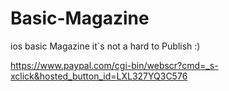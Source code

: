 Basic-Magazine
==============

ios basic Magazine it`s not a hard to Publish :)

https://www.paypal.com/cgi-bin/webscr?cmd=_s-xclick&hosted_button_id=LXL327YQ3C576
